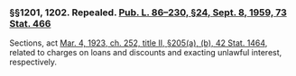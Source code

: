 ### §§1201, 1202. Repealed. [Pub. L. 86–230, §24, Sept. 8, 1959, 73 Stat. 466](/statviewer.htm?volume=73&page=466) ###

Sections, act [Mar. 4, 1923, ch. 252, title II, §205(a), (b), 42 Stat. 1464](/statviewer.htm?volume=42&page=1464), related to charges on loans and discounts and exacting unlawful interest, respectively.